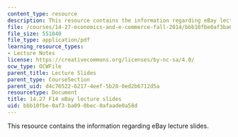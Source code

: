 ```yaml
---
content_type: resource
description: This resource contains the information regarding eBay lecture slides.
file: /courses/14-27-economics-and-e-commerce-fall-2014/bbb10fbe0af3ba090bec0afaade0a58d_MIT14_27F14_lecslide6b.pdf
file_size: 551840
file_type: application/pdf
learning_resource_types:
- Lecture Notes
license: https://creativecommons.org/licenses/by-nc-sa/4.0/
ocw_type: OCWFile
parent_title: Lecture Slides
parent_type: CourseSection
parent_uid: d4c76522-6217-4eef-5b28-0ed2b6712d5a
resourcetype: Document
title: 14.27 F14 eBay lecture slides
uid: bbb10fbe-0af3-ba09-0bec-0afaade0a58d
---
```

This resource contains the information regarding eBay lecture slides.